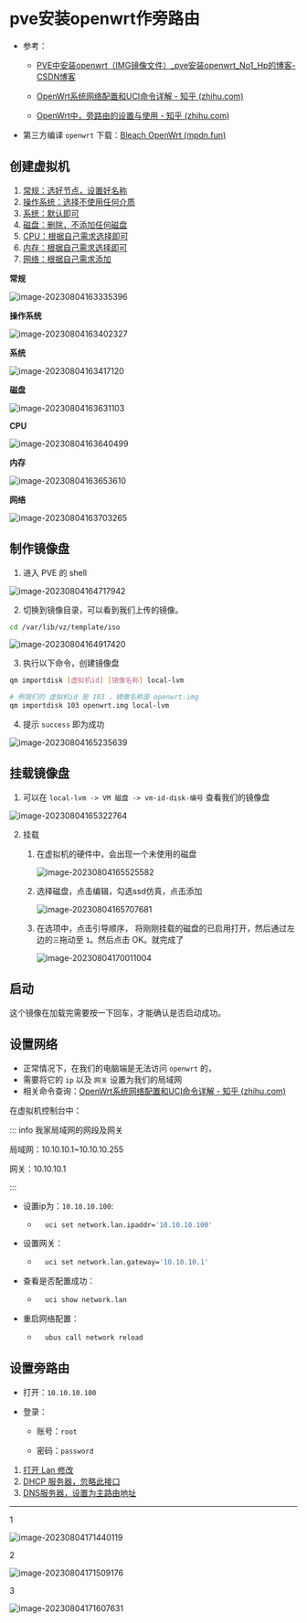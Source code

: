 # pve安装openwrt作旁路由

- 参考：

    - [PVE中安装openwrt（IMG镜像文件）_pve安装openwrt_No1_Hp的博客-CSDN博客](https://blog.csdn.net/No1_Hp/article/details/127711813)

    - [OpenWrt系统网络配置和UCI命令详解 - 知乎 (zhihu.com)](https://zhuanlan.zhihu.com/p/638701498)

    - [OpenWrt中，旁路由的设置与使用 - 知乎 (zhihu.com)](https://zhuanlan.zhihu.com/p/112484256)



- 第三方编译 `openwrt` 下载：[Bleach OpenWrt (mpdn.fun)](https://openwrt.mpdn.fun:8443/)



## 创建虚拟机

1. [常规：选好节点，设置好名称](#changgui)
2. [操作系统：选择不使用任何介质](#system)
3. [系统：默认即可](#xitong)
4. [磁盘：删除，不添加任何磁盘](#磁盘)
5. [CPU：根据自己需求选择即可](#cpu)
6. [内存：根据自己需求选择即可](#neicun)
7. [网络：根据自己需求添加](#wangluo)



**常规**<span id='changgui'></span>

![image-20230804163335396](./assets/image-20230804163335396.png)

**操作系统**<span id='system'></span>

![image-20230804163402327](./assets/image-20230804163402327.png)

**系统**<span id='xitong'></span>

![image-20230804163417120](./assets/image-20230804163417120.png)

**磁盘**<span id='cipan'></span>

![image-20230804163631103](./assets/image-20230804163631103.png)

**CPU**<span id='cpu'></span>

![image-20230804163640499](./assets/image-20230804163640499.png)

**内存**<span id='neicun'></span>

![image-20230804163653610](./assets/image-20230804163653610.png)

**网络**<span id='wangluo'></span>

![image-20230804163703265](./assets/image-20230804163703265.png)





## 制作镜像盘

1. 进入 PVE 的 shell

![image-20230804164717942](./assets/image-20230804164717942.png)



2. 切换到镜像目录，可以看到我们上传的镜像。

``` sh
cd /var/lib/vz/template/iso
```



![image-20230804164917420](./assets/image-20230804164917420.png)



3. 执行以下命令，创建镜像盘

``` sh
qm importdisk [虚拟机id] [镜像名称] local-lvm

# 例我们的 虚拟机id 是 103 ，镜像名称是 openwrt.img
qm importdisk 103 openwrt.img local-lvm
```



4. 提示 `success` 即为成功

![image-20230804165235639](./assets/image-20230804165235639.png)





## 挂载镜像盘

1. 可以在 `local-lvm -> VM 磁盘 -> vm-id-disk-编号` 查看我们的镜像盘

![image-20230804165322764](./assets/image-20230804165322764.png)

2. 挂载

    1. 在虚拟机的硬件中，会出现一个未使用的磁盘

        ![image-20230804165525582](./assets/image-20230804165525582.png)

    2. 选择磁盘，点击编辑，勾选ssd仿真，点击添加

        ![image-20230804165707681](./assets/image-20230804165707681.png)

    3. 在选项中，点击引导顺序， 将刚刚挂载的磁盘的已启用打开，然后通过左边的`三`拖动至 `1`。然后点击 OK。就完成了

        ![image-20230804170011004](./assets/image-20230804170011004.png)

## 启动

这个镜像在加载完需要按一下回车，才能确认是否启动成功。





## 设置网络

- 正常情况下，在我们的电脑端是无法访问 `openwrt` 的，
- 需要将它的 `ip` 以及 `网关` 设置为我们的局域网
- 相关命令查询：[OpenWrt系统网络配置和UCI命令详解 - 知乎 (zhihu.com)](https://zhuanlan.zhihu.com/p/638701498)



在虚拟机控制台中：

::: info 我家局域网的网段及网关

局域网：10.10.10.1~10.10.10.255

网关：10.10.10.1

:::

- 设置ip为：`10.10.10.100`: 

    - ```sh
        uci set network.lan.ipaddr='10.10.10.100'
        ```

- 设置网关：

    - ``` sh
        uci set network.lan.gateway='10.10.10.1'
        ```

- 查看是否配置成功：

    - ``` sh
        uci show network.lan
        ```

- 重启网络配置：

    - ``` sh
        ubus call network reload
        ```





## 设置旁路由

- 打开：`10.10.10.100`

- 登录：

    - 账号：`root`

    - 密码：`password`



1. [打开 Lan 修改](#xiugai)
2. [DHCP 服务器，忽略此接口](#dhcp)
3. [DNS服务器，设置为主路由地址](#dns)



---



<span id='xiugai'>1</span>

![image-20230804171440119](./assets/image-20230804171440119.png)



<span id='dhcp'>2</span>

![image-20230804171509176](./assets/image-20230804171509176.png)





<span id='dns'>3</span>

![image-20230804171607631](./assets/image-20230804171607631.png)